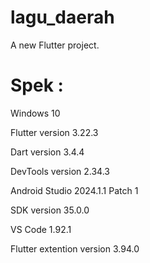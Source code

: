 # lagu_daerah

A new Flutter project.

# Spek :
Windows 10

Flutter version 3.22.3

Dart version 3.4.4

DevTools version 2.34.3

Android Studio 2024.1.1 Patch 1

SDK version 35.0.0

VS Code 1.92.1

Flutter extention version 3.94.0

